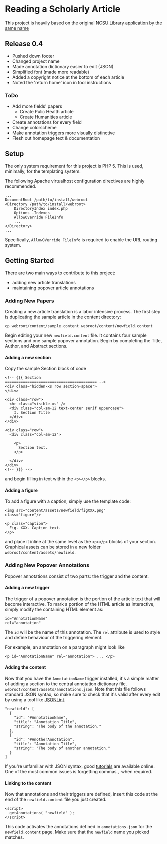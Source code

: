 # Reading a Scholarly Article

This project is heavily based on the original [NCSU Library application by
the same name](https://www.lib.ncsu.edu/tutorials/scholarly-articles/)

## Release 0.4

* Pushed down footer
* Changed project name
* Made annotation dictionary easier to edit (JSON)
* Simplified font (made more readable)
* Added a copyright notice at the bottom of each article
* Noted the 'return home' icon in tool instructions

### ToDo

* Add more fields' papers
  * Create Pulic Health article
  * Create Humanities article
* Create annotations for every field
* Change colorscheme
* Make annotation triggers more visually distinctive
* Flesh out homepage text & documentation

## Setup

The only system requirement for this project is PHP 5. This is used,
minimally, for the templating system.

The following Apache virtualhost configuration directives are highly
recommended.

    ...
    DocumentRoot /path/to/install/webroot
    <Directory /path/to/install/webroot>
        DirectoryIndex index.php
        Options -Indexes
        AllowOverride FileInfo
        ...
    </Directory>
    ...

Specifically, `AllowOVerride FileInfo` is required to enable the URL
routing system.


## Getting Started

There are two main ways to contribute to this project:

* adding new article translations
* maintaining popover article annotations

### Adding New Papers

Creating a new article translation is a labor intensive process. The first
step is duplicating the sample article in the content directory:

    cp webroot/content/sample.content webroot/content/newfield.content

Begin editing your new `newfield.content` file. It contains four sample
sections and one sample popover annotation. Begin by completing the Title,
Author, and Abstract sections.

#### Adding a new section

Copy the sample Section block of code

    <!-- {{{ Section
    ========================================= -->
    <div class="hidden-xs row section-space">
    </div>

    <div class="row">
      <hr class="visible-xs" />
      <div class="col-sm-12 text-center serif uppercase">
        I. Section Title
      </div>
    </div>

    <div class="row">
      <div class="col-sm-12">

        <p>
          Section text.
        </p>

      </div>
    </div>
    <!-- }}} -->

and begin filling in text within the `<p></p>` blocks.

#### Adding a figure

To add a figure with a caption, simply use the template code:

    <img src="content/assets/newfield/figXXX.png"
    class="figure"/>

    <p class="caption">
      Fig. XXX. Caption text.
    </p>

and place it inline at the same level as the `<p></p>` blocks of your
section. Graphical assets can be stored in a new folder
`webroot/content/assets/newfield`.

### Adding New Popover Annotations

Popover annotations consist of two parts: the trigger and the content.

#### Adding a new trigger

The trigger of a popover annotation is the portion of the article text that
will become interactive. To mark a portion of the HTML article as
interactive, simply modify the containing HTML element as:

    id="AnnotationName"
    rel="annotation"

The `id` will be the name of this annotation. The `rel` attribute is used
to style and define behaviour of the triggering element.

For example, an annotation on a paragraph might look like

    <p id="AnnotationName" rel="annotation"> ... </p>

#### Adding the content

Now that you have the `AnnotationName` trigger installed, it's a simple
matter of adding a section to the central annotation dictionary file,
`webroot/content/assets/annotations.json`. Note that this file follows
standard JSON syntax, so make sure to check that it's valid after every
edit by using a tool like [JSONLint](http://jsonlint.com).

    "newfield": [
      {
        "id": "#AnnotationName",
        "title": "Annotation Title",
        "string": "The body of the annotation."
      },
      {
        "id": "#AnotherAnnotation",
        "title": "Annotation Title",
        "string": "The body of another annotation."
      }
    ]

If you're unfamiliar with JSON syntax, good
[tutorials](http://www.w3schools.com/json/) are available online. One of
the most common issues is forgetting commas `,` when required.

#### Linking to the content

Now that annotations and their triggers are defined, insert this code at
the end of the `newfield.content` file you just created.

    <script>
      getAnnotations( "newfield" );
    </script>

This code activates the annotations defined in `annotations.json` for the
`newfield.content` page. Make sure that the `newfield` name you picked
matches.
